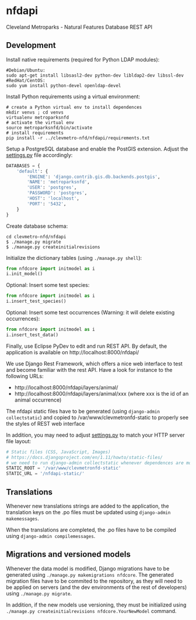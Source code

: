 # nfdapi
 
 Cleveland Metroparks - Natural Features Database REST API
 
## Development

Install native requirements (required for Python LDAP modules):
```shell
#Debian/Ubuntu:
sudo apt-get install libsasl2-dev python-dev libldap2-dev libssl-dev
#RedHat/CentOS:
sudo yum install python-devel openldap-devel
```

Install Python requirements using a virtual environment:
```shell
# create a Python virtual env to install dependences
mkdir venvs ; cd venvs
virtualenv metroparksnfd
# activate the virtual env
source metroparksnfd/bin/activate
# install requirements
pip install -r ../clevmetro-nfd/nfdapi/requirements.txt
```

Setup a PostgreSQL database and enable the PostGIS extension. Adjust the [settings.py](nfdapi/settings.py) file
accordingly:
```python
DATABASES = {
    'default': {
        'ENGINE': 'django.contrib.gis.db.backends.postgis',
        'NAME': 'metroparksnfd',
        'USER': 'postgres',
        'PASSWORD': 'postgres',
        'HOST': 'localhost',
        'PORT': '5432',
    }
}
```

Create database schema:

```shell
cd clevmetro-nfd/nfdapi
$ ./manage.py migrate
$ ./manage.py createinitialrevisions
```

Initialize the dictionary tables (using `./manage.py shell`):
```python
from nfdcore import initmodel as i
i.init_model()
```
Optional: Insert some test species:
```python
from nfdcore import initmodel as i
i.insert_test_species()
```

Optional: Insert some test occurrences (Warning: it will delete existing occurrences):
```python
from nfdcore import initmodel as i
i.insert_test_data()
```

Finally, use Eclipse PyDev to edit and run REST API. By default, the application is available
on http://localhost:8000/nfdapi/

We use Django Rest Framework, which offers a nice web interface to test and become familiar with the rest API.
Have a look for instance to the following URLs:

* http://localhost:8000/nfdapi/layers/animal/
* http://localhost:8000/nfdapi/layers/animal/xxx (where xxx is the id of an animal occurrence)

The nfdapi static files have to be generated (using `django-admin collectstatic`)
and copied to
/var/www/clevmetronfd-static to properly see the styles of REST web interface

In addition, you may need to adjust [settings.py](nfdapi/settings.py) to
match your HTTP server file layout:
```python
# Static files (CSS, JavaScript, Images)
# https://docs.djangoproject.com/en/1.11/howto/static-files/
# we need to run django-admin collectstatic whenever dependences are modified or updated
STATIC_ROOT = '/var/www/clevmetronfd-static'
STATIC_URL = '/nfdapi-static/'
```

## Translations

Whenever new translations strings are added to the application, the translation
keys on the .po files must be updated using `django-admin makemessages`.

When the translations are completed, the .po files have to be compiled using
`django-admin compilemessages`.

## Migrations and versioned models

Whenever the data model is modified, Django migrations have to be generated using
`./manage.py makemigrations nfdcore`. The generated migration files have to be commited to the
repository, as they will need to be applied on servers (and the dev environments
of the rest of developers) using `./manage.py migrate`.

In addition, if the new models use versioning, they must be initialized using
`./manage.py createinitialrevisions nfdcore.YourNewModel` command.
